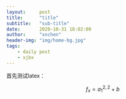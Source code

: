 ```yaml
---
layout:     post
title:      "title"
subtitle:   "sub-title"
date:       2020-10-31 18:02:00
author:     "xnchen"
header-img: "img/home-bg.jpg"
tags:
    - daily post
    - xjbx
---
```


首先测试latex：

$$ f_x = a_{1}^{2,2}+b $$

